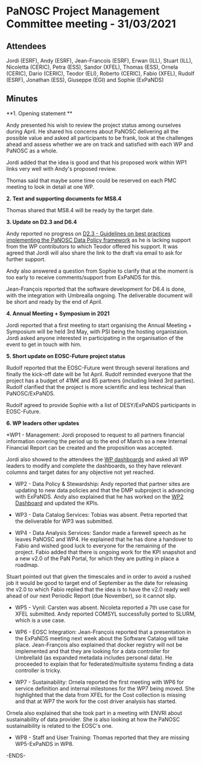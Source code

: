 PaNOSC Project Management Committee meeting - 31/03/2021 
========================================================


Attendees
-------
Jordi (ESRF), Andy (ESRF), Jean-Francois (ESRF), Erwan (ILL), Stuart (ILL), Nicoletta (CERIC), Petra (ESS), Sandor (XFEL), Thomas (ESS), Ornela (CERIC), Dario (CERIC), Teodor (ELI), Roberto (CERIC), Fabio (XFEL), Rudolf (ESRF), Jonathan (ESS), Giuseppe (EGI) and Sophie (ExPaNDS)


Minutes
-------	

**1. Opening statement **

Andy presented his wish to review the project status among ourselves during April. He shared his concerns about PaNOSC delivering all the possible value and asked all participants to be frank, look at the challenges ahead and assess whether we are on track and satisfied with each WP and PaNOSC as a whole.

Jordi added that the idea is good and that his proposed work within WP1 links very well with Andy's proposed review.

Thomas said that maybe some time could be reserved on each PMC meeting to look in detail at one WP.

**2. Text and supporting documents for MS8.4**

Thomas shared that MS8.4 will be ready by the target date.


**3. Update on D2.3 and D6.4**

Andy reported no progress on [D2.3 - Guidelines  on best practices implementing the PaNOSC Data Policy framework](https://docs.google.com/document/d/1_myPYPk3DTXz-x1-meW4nXBcxNWO4yax-jGP6V00cHU/edit) as he is lacking support from the WP contributors to which Teodor offered his support. It was agreed that Jordi will also share the link to the draft via email to ask for further support.

Andy also answered a question from Sophie to clarify that at the moment is too early to receive comments/support from ExPaNDS for this.

Jean-François reported that the software development for D6.4 is done, with the integration with Umbrealla ongoing. The deliverable document will be short and ready by the end of April.

**4. Annual Meeting + Symposium in 2021**

Jordi reported that a first meeting to start organising the Annual Meeting + Symposium will be held 3rd May, with PSI being the hosting organistaion. Jordi asked anyone interested in participating in the organisation of the event to get in touch with him.

**5. Short update on EOSC-Future project status** 

Rudolf reported that the EOSC-Future went through several iterations and finally the kick-off date will be 1st April. Rudolf reminded everyone that the project has a budget of 41M€ and 85 partners (including linked 3rd parties). Rudolf clarified that the project is more scientific and less technical than PaNOSC/ExPaNDS.

Rudolf agreed to provide Sophie with a list of DESY/ExPaNDS participants in EOSC-Future.

**6. WP leaders other updates**

*WP1 - Management: Jordi proposed to request to all partners financial information covering the period up to the end of March so a new Internal Financial Report can be created and the proposition was accepted.

Jordi also showed to the attendees the [WP dashboards](https://github.com/panosc-eu/panosc/wiki/Work-Packages-dashboards) and asked all WP leaders to modify and complete the dashboards, so they have relevant columns and target dates for any objective not yet reached.

* WP2 - Data Policy & Stewardship: Andy reported that partner sites are updating to new data policies and that the DMP subproject is advancing with ExPaNDS. Andy also explained that he has worked on the [WP2 Dashboard](https://github.com/panosc-eu/panosc/wiki/Work-Packages-dashboards#wp2--data-policy--stewardship) and updated the KPIs.

* WP3 - Data Catalog Services: Tobias was absent. Petra reported that the deliverable for WP3 was submitted.

* WP4 - Data Analysis Services: Sandor made a farewell speech as he leaves PaNOSC and WP4. He explained that he has done a handover to Fabio and wished good luck to everyone for the remaining of the project.  Fabio added that there is ongoing work for the KPI snapshot and a new v2.0 of the PaN Portal, for which they are putting in place a roadmap.

Stuart pointed out that given the timescales and in order to avoid a rushed job it would be good to target end of September as the date for releasing the v2.0 to which Fabio replied that the idea is to have the v2.0 ready well ahead of our next Periodic Report (due November), so it cannot slip.

* WP5 - Vynil: Carsten was absent. Nicoleta reported a 7th use case for XFEL submitted. Andy reported COMSYL successfully ported to SLURM, which is a use case.

* WP6 - EOSC Integration: Jean-François reported that a presentation in the ExPaNDS meeting next week about the Software Catalog will take place. Jean-François also explained that docker registry will not be implemented and that they are looking for a data controller for UmbrellaId (as expanded metadata includes personal data). He proceeded to explain that for federated/multisite systems finding a data controller is tricky.

* WP7 - Sustainability: Ornela reported the first meeting with WP6 for service definition and internal milestones for the WP7 being moved. She highlighted that the data from XFEL for the Cost collection is missing and that at WP7 the work for the cost driver analysis has started. 

Ornela also explained that she took part in a meeting with ENVRI about sustainability of data provider. She is also looking at how the PaNOSC sustainaibility is related to the EOSC's one.

* WP8 - Staff and User Training: Thomas reported that they are missing WP5-ExPaNDS in WP8.

-ENDS-
